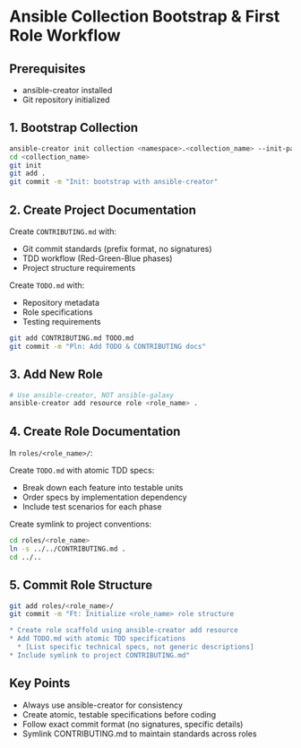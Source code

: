 # Ansible Collection Bootstrap & First Role Workflow

## Prerequisites
- ansible-creator installed
- Git repository initialized

## 1. Bootstrap Collection
```bash
ansible-creator init collection <namespace>.<collection_name> --init-path ./
cd <collection_name>
git init
git add .
git commit -m "Init: bootstrap with ansible-creator"
```

## 2. Create Project Documentation
Create `CONTRIBUTING.md` with:
- Git commit standards (prefix format, no signatures)
- TDD workflow (Red-Green-Blue phases)
- Project structure requirements

Create `TODO.md` with:
- Repository metadata
- Role specifications
- Testing requirements

```bash
git add CONTRIBUTING.md TODO.md
git commit -m "Pln: Add TODO & CONTRIBUTING docs"
```

## 3. Add New Role
```bash
# Use ansible-creator, NOT ansible-galaxy
ansible-creator add resource role <role_name> .
```

## 4. Create Role Documentation
In `roles/<role_name>/`:

Create `TODO.md` with atomic TDD specs:
- Break down each feature into testable units
- Order specs by implementation dependency
- Include test scenarios for each phase

Create symlink to project conventions:
```bash
cd roles/<role_name>
ln -s ../../CONTRIBUTING.md .
cd ../..
```

## 5. Commit Role Structure
```bash
git add roles/<role_name>/
git commit -m "Ft: Initialize <role_name> role structure

* Create role scaffold using ansible-creator add resource
* Add TODO.md with atomic TDD specifications
  * [List specific technical specs, not generic descriptions]
* Include symlink to project CONTRIBUTING.md"
```

## Key Points
- Always use ansible-creator for consistency
- Create atomic, testable specifications before coding
- Follow exact commit format (no signatures, specific details)
- Symlink CONTRIBUTING.md to maintain standards across roles